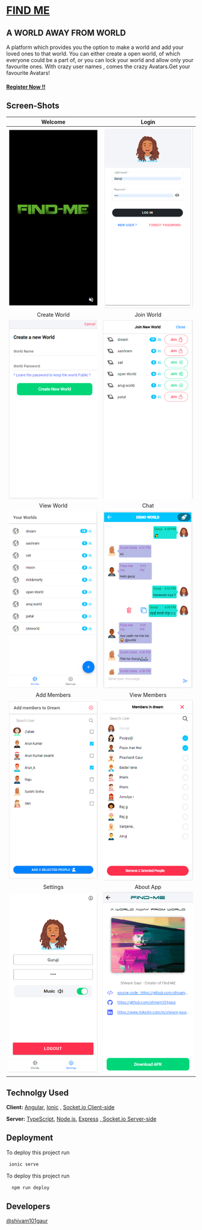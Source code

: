 
#       **[FIND ME](https://find-me0.web.app)**  
## A WORLD AWAY FROM WORLD
A platform which provides you the option to make a world and add your loved ones to that world.
You can either create a open world, of which everyone could be a part of, or you can lock your world and allow only your favourite ones.
With crazy user names , comes the crazy Avatars.Get your favourite Avatars! 
#### **[Register Now !! ](https://find-me0.web.app)**

## Screen-Shots

Welcome          |  Login
:-------------------------:|:-------------------------:
![App Screenshot](src/assets/screen-shots/welcome.png)|![App Screenshot](src/assets/screen-shots/login.png)
Create World          |  Join World
![App Screenshot](src/assets/screen-shots/createworld.png)|![App Screenshot](src/assets/screen-shots/joinworld.png)
View World          |  Chat 
![App Screenshot](src/assets/screen-shots/worlds.png)|![App Screenshot](src/assets/screen-shots/chat.png)
Add Members          |  View Members 
![App Screenshot](src/assets/screen-shots/addmember.png)|![App Screenshot](src/assets/screen-shots/viewmembers.png)
Settings | About App
![App Screenshot](src/assets/screen-shots/settings.png)|![App Screenshot](src/assets/screen-shots/aboutapp.png)

  

## Technolgy Used

**Client:** [Angular](https://angular.io/), [Ionic](https://ionicframework.com/docs/angular/overview) ,  [Socket.io Client-side](https://socket.io/docs/v4/client-api/)

**Server:** [TypeScript](https://www.typescriptlang.org/), [ Node.js](https://nodejs.org/en/docs/), [Express](https://www.npmjs.com/package/express) ,[ Socket.io Server-side](https://socket.io/docs/v4/server-api/)

  
## Deployment
 To deploy this project run
 
```bash
 ionic serve
```

To deploy this project run

```bash
  npm run deploy
```

  
## Developers

[@shivam101gaur](https://www.github.com/shivam101gaur)

  
